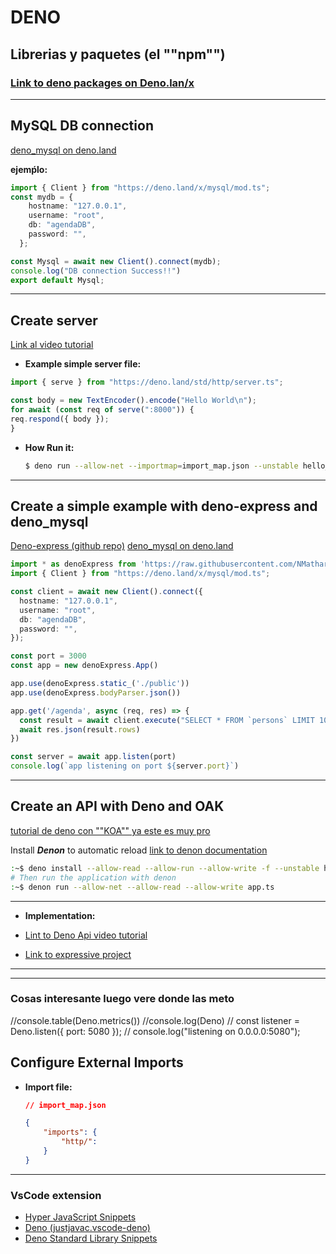 DENO
====



## Librerias y paquetes (el ""npm"")
### **[Link to deno packages on Deno.lan/x](https://deno.land/x)**

-----------------
## MySQL DB connection

[deno_mysql on deno.land](https://deno.land/x/mysql/README.md)

**ejemṕlo:**
```ts
import { Client } from "https://deno.land/x/mysql/mod.ts";
const mydb = {
    hostname: "127.0.0.1",
    username: "root",
    db: "agendaDB",
    password: "",
  };

const Mysql = await new Client().connect(mydb);
console.log("DB connection Success!!")
export default Mysql;
```
----
## Create server
[Link al video tutorial](https://youtu.be/wd8zf3D0jic)

- **Example simple server file:**    
```ts
import { serve } from "https://deno.land/std/http/server.ts";

const body = new TextEncoder().encode("Hello World\n");
for await (const req of serve(":8000")) {
req.respond({ body });
}
```
- **How Run it:**    
    ```bash
    $ deno run --allow-net --importmap=import_map.json --unstable hello_server.ts
    ```
---------------


## Create a simple example with deno-express and deno_mysql

[Deno-express (github repo)](https://github.com/NMathar/deno-express#deno-express)
[deno_mysql on deno.land](https://deno.land/x/mysql/README.md)

```ts
import * as denoExpress from 'https://raw.githubusercontent.com/NMathar/deno-express/master/mod.ts'
import { Client } from "https://deno.land/x/mysql/mod.ts";

const client = await new Client().connect({
  hostname: "127.0.0.1",
  username: "root",
  db: "agendaDB",
  password: "",
});

const port = 3000
const app = new denoExpress.App()

app.use(denoExpress.static_('./public'))
app.use(denoExpress.bodyParser.json())

app.get('/agenda', async (req, res) => {
  const result = await client.execute("SELECT * FROM `persons` LIMIT 10")
  await res.json(result.rows)
})

const server = await app.listen(port)
console.log(`app listening on port ${server.port}`)
```
---------------


## Create an API with Deno and OAK
[tutorial de deno con ""KOA"" ya este es muy pro](https://dev.to/kryz/write-a-small-api-using-deno-1cl0)

Install _**Denon**_ to automatic reload [link to denon documentation](https://github.com/denosaurs/denon#denon)
```bash
:~$ deno install --allow-read --allow-run --allow-write -f --unstable https://deno.land/x/denon/denon.ts
# Then run the application with denon
:~$ denon run --allow-net --allow-read --allow-write app.ts  
```
---------------




















































- **Implementation:**


- [Lint to Deno Api video tutorial](https://www.youtube.com/watch?v=smD6J1E_Hgo)
- [Link to expressive project](https://github.com/NMathar/deno-express)


-------

-------
### Cosas interesante luego vere donde las meto
//console.table(Deno.metrics())
//console.log(Deno)
// const listener = Deno.listen({ port: 5080 });
// console.log("listening on 0.0.0.0:5080");
## Configure External Imports
- **Import file:**
    ```json
    // import_map.json

    {
        "imports": {
            "http/": 
        }
    }
    ```







-----------------

### VsCode extension
- [Hyper JavaScript Snippets]()
- [Deno (justjavac.vscode-deno)](https://marketplace.visualstudio.com/items?itemName=justjavac.vscode-deno)
- [Deno Standard Library Snippets](https://marketplace.visualstudio.com/items?itemName=laurencebahiirwa.deno-std-lib-snippets)
